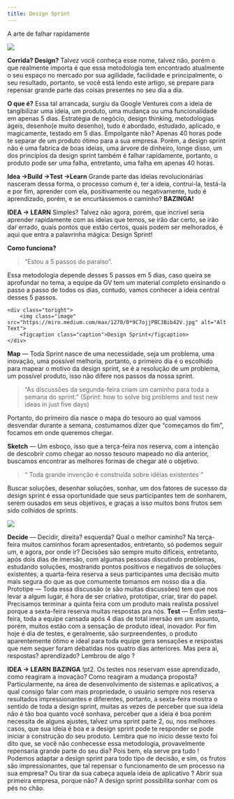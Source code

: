 ```yaml
---
title: Design Sprint
---
```


A arte de falhar rapidamente

![](https://miro.medium.com/max/699/0*8qTw634Dm-lq0PHT.jpg)

**Corrida? Design?**
Talvez você conheça esse nome, talvez não, porém o que realmente importa é que essa metodologia tem encontrado atualmente o seu espaço no mercado por sua agilidade, facilidade e principalmente, o seu resultado, portanto, se você está lendo este artigo, se prepare para repensar grande parte das coisas presentes no seu dia a dia.

**O que é?**
Essa tal arrancada, surgiu da Google Ventures com a ideia de tangibilizar uma ideia, um produto, uma mudança ou uma funcionalidade em apenas 5 dias. Estratégia de negócio, design thinking, metodologias ágeis, desenho(e muito desenho), tudo é abordado, estudado, aplicado, e magicamente, testado em 5 dias. Empolgante não? Apenas 40 horas pode te separar de um produto ótimo para a sua empresa. Porém, a design sprint não é uma fabrica de boas ideias, uma árvore de dinheiro, longe disso, um dos princípios da design sprint também é falhar rapidamente, portanto, o produto pode ser uma falha, entretanto, uma falha em apenas 40 horas.

**Idea →Build →Test →Learn**
Grande parte das ideias revolucionárias nasceram dessa forma, o processo comum é, ter a ideia, contruí-la, testá-la e por fim, aprender com ela, positivamente ou negativamente, tudo é aprendizado, porém, e se encurtássemos o caminho? **BAZINGA!**

**IDEA → LEARN**
Simples? Talvez não agora, porém, que incrível seria aprender rapidamente com as ideias que temos, se irão dar certo, se irão dar errado, quais pontos que estão certos, quais podem ser melhorados, é aqui que entra a palavrinha mágica: Design Sprint!

**Como funciona?**
> “Estou a 5 passos do paraíso”.


<div class="side-by-side">
    <div class="toleft">
        <p>Essa metodologia depende desses 5 passos em 5 dias, caso queira se aprofundar no tema, a equipe da GV tem um material completo ensinando o passo a passo de todos os dias, contudo, vamos conhecer a ideia central desses 5 passos.</p>
    </div>

    <div class="toright">
        <img class="image" src="https://miro.medium.com/max/1270/0*9C7ojjPBC3Bib42V.jpg" alt="Alt Text">
        <figcaption class="caption">Design Sprint</figcaption>
    </div>
</div>

**Map** — Toda Sprint nasce de uma necessidade, seja um problema, uma inovação, uma possível melhoria, portanto, o primeiro dia é o escolhido para mapear o motivo da design sprint, se é a resolução de um problema, um possível produto, isso não difere nos passos da nossa sprint.

> “As discussões da segunda-feira criam um caminho para toda a semana do sprint.” (Sprint: how to solve big problems and test new ideas in just five days)

Portanto, do primeiro dia nasce o mapa do tesouro ao qual vamoos desvendar durante a semana, costumamos dizer que “começamos do fim”, focamos em onde queremos chegar.

**Sketch** — Um esboço, isso que a terça-feira nos reserva, com a intenção de descobrir como chegar ao nosso tesouro mapeado no dia anterior, buscamos encontrar as melhores formas de chegar até o objetivo.

> “ Toda grande invenção é construída sobre idéias existentes ”

Buscar soluções, desenhar soluções, sonhar, um dos fatores de sucesso da design sprint é essa oportunidade que seus participantes tem de sonharem, serem ousados em seus objetivos, e graças a isso muitos bons frutos sem sido colhidos de sprints.

![](https://miro.medium.com/max/1000/0*CFRExbwABDlH6PND.jpg)

**Decide** — Decidir, direita? esquerda? Qual o melhor caminho? Na terça-feira muitos caminhos foram apresentados, entretanto, só podemos seguir um, e agora, por onde ir? Decisões são sempre muito difíceis, entretanto, após dois dias de imersão, com algumas pessoas discutindo problemas, estudando soluções, mostrando pontos positivos e negativos de soluções existentes, a quarta-feira reserva a seus participantes uma decisão muito mais segura do que as que comumente tomamos em nosso dia a dia.
Prototipe — Toda essa discussão (e são muitas discussões) tem que nos levar a algum lugar, é hora de ser criativo, prototipar, criar, tirar do papel. Precisamos terminar a quinta feira com um produto mais realista possível porque a sexta-feira reserva muitas respostas pra nós.
**Test** — Enfim sexta-feira, toda a equipe cansada após 4 dias de total imersão em um assunto, porém, muitos estão com a sensação de produto ideal, inovador. Por fim hoje é dia de testes, e geralmente, são surpreendentes, o produto aparentemente ótimo e ideal para toda equipe gera sensações e respostas que nem sequer foram debatidas nos quatro dias anteriores. Mas pera ai, respostas? aprendizado? Lembrou de algo ?

**IDEA → LEARN**
**BAZINGA** !pt2. Os testes nos reservam esse aprendizado, como reagiram a inovação? Como reagiram a mudança proposta? Particularmente, na área de desenvolvimento de sistemas e aplicativos, a qual consigo falar com mais propriedade, o usuário sempre nos reserva resultados impressionantes e diferentes, portanto, a sexta-feira mostra o sentido de toda a design sprint, muitas as vezes de perceber que sua ideia não é tão boa quanto você sonhava, perceber que a ideia é boa porém necessita de alguns ajustes, talvez uma sprint parte 2, ou, nos melhores casos, que sua ideia é boa e a design sprint pode te responder se pode iniciar a construção do seu produto.
Lembra que no inicio desse texto foi dito que, se você não conhecesse essa metodologia, provavelmente repensaria grande parte do seu dia? Pois bem, ela serve pra tudo ! Podemos adaptar a design sprint para todo tipo de decisão, e sim, os frutos são impressionantes, que tal repensar o funcionamento de um processo na sua empresa? Ou tirar da sua cabeça aquela ideia de aplicativo ? Abrir sua primeira empresa, porque não? A design sprint possibilita sonhar com os pés no chão.